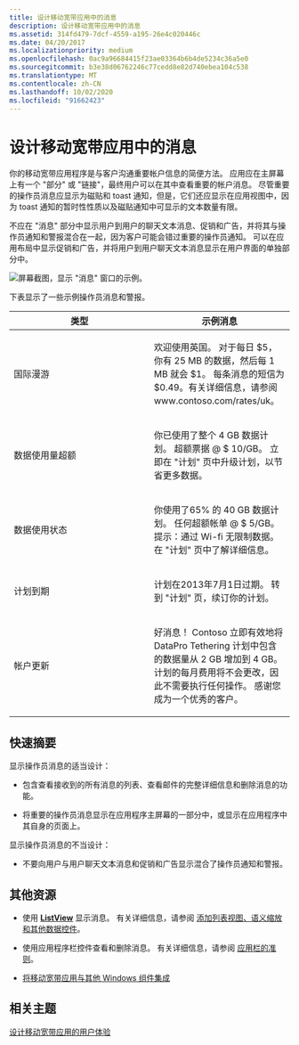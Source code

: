 ```yaml
---
title: 设计移动宽带应用中的消息
description: 设计移动宽带应用中的消息
ms.assetid: 314fd479-7dcf-4559-a195-26e4c020446c
ms.date: 04/20/2017
ms.localizationpriority: medium
ms.openlocfilehash: 0ac9a96684415f23ae03364b6b4de5234c36a5e0
ms.sourcegitcommit: b3e38d06762246c77cedd8e82d740ebea104c538
ms.translationtype: MT
ms.contentlocale: zh-CN
ms.lasthandoff: 10/02/2020
ms.locfileid: "91662423"
---
```

# <a name="design-messages-in-a-mobile-broadband-app"></a>设计移动宽带应用中的消息


你的移动宽带应用程序是与客户沟通重要帐户信息的简便方法。 应用应在主屏幕上有一个 "部分" 或 "链接"，最终用户可以在其中查看重要的帐户消息。 尽管重要的操作员消息应显示为磁贴和 toast 通知，但是，它们还应显示在应用视图中，因为 toast 通知的暂时性性质以及磁贴通知中可显示的文本数量有限。

不应在 "消息" 部分中显示用户到用户的聊天文本消息、促销和广告，并将其与操作员通知和警报混合在一起，因为客户可能会错过重要的操作员通知。 可以在应用布局中显示促销和广告，并将用户到用户聊天文本消息显示在用户界面的单独部分中。

![屏幕截图，显示 "消息" 窗口的示例。](images/message.png)

下表显示了一些示例操作员消息和警报。

<table>
<colgroup>
<col width="50%" />
<col width="50%" />
</colgroup>
<thead>
<tr class="header">
<th>类型</th>
<th>示例消息</th>
</tr>
</thead>
<tbody>
<tr class="odd">
<td><p>国际漫游</p></td>
<td><p>欢迎使用英国。 对于每日 $5，你有 25 MB 的数据，然后每 1 MB 就会 $1。 每条消息的短信为 $0.49。有关详细信息，请参阅 www.contoso.com/rates/uk。</p></td>
</tr>
<tr class="even">
<td><p>数据使用量超额</p></td>
<td><p>你已使用了整个 4 GB 数据计划。 超额票据 @ $ 10/GB。 立即在 "计划" 页中升级计划，以节省更多数据。</p></td>
</tr>
<tr class="odd">
<td><p>数据使用状态</p></td>
<td><p>你使用了65% 的 40 GB 数据计划。 任何超额帐单 @ $ 5/GB。 提示：通过 Wi-fi 无限制数据。 在 "计划" 页中了解详细信息。</p></td>
</tr>
<tr class="even">
<td><p>计划到期</p></td>
<td><p>计划在2013年7月1日过期。 转到 "计划" 页，续订你的计划。</p></td>
</tr>
<tr class="odd">
<td><p>帐户更新</p></td>
<td><p>好消息！ Contoso 立即有效地将 DataPro Tethering 计划中包含的数据量从 2 GB 增加到 4 GB。 计划的每月费用将不会更改，因此不需要执行任何操作。 感谢您成为一个优秀的客户。</p></td>
</tr>
</tbody>
</table>

 

## <a name="span-idquick_summaryspanspan-idquick_summaryspanspan-idquick_summaryspanquick-summary"></a><span id="Quick_summary"></span><span id="quick_summary"></span><span id="QUICK_SUMMARY"></span>快速摘要


显示操作员消息的适当设计：

-   包含查看接收到的所有消息的列表、查看邮件的完整详细信息和删除消息的功能。

-   将重要的操作员消息显示在应用程序主屏幕的一部分中，或显示在应用程序中其自身的页面上。

显示操作员消息的不当设计：

-   不要向用户与用户聊天文本消息和促销和广告显示混合了操作员通知和警报。

## <a name="span-idadditional_resourcesspanspan-idadditional_resourcesspanspan-idadditional_resourcesspanadditional-resources"></a><span id="Additional_resources"></span><span id="additional_resources"></span><span id="ADDITIONAL_RESOURCES"></span>其他资源


-   使用 [**ListView**](/previous-versions/windows/apps/br211837(v=win.10)) 显示消息。 有关详细信息，请参阅 [添加列表视图、语义缩放和其他数据控件](/previous-versions/windows/apps/hh465409(v=win.10))。

-   使用应用程序栏控件查看和删除消息。 有关详细信息，请参阅 [应用栏的准则](/windows/uwp/controls-and-patterns/app-bars)。

-   [将移动宽带应用与其他 Windows 组件集成](integrate-a-mobile-broadband-app-with-other-windows-components.md#tileandtoast)

## <a name="span-idrelated_topicsspanrelated-topics"></a><span id="related_topics"></span>相关主题


[设计移动宽带应用的用户体验](designing-the-user-experience-of-a-mobile-broadband-app.md)

 

